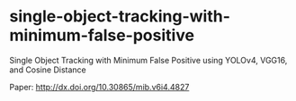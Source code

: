 # single-object-tracking-with-minimum-false-positive
Single Object Tracking with Minimum False Positive using YOLOv4, VGG16, and Cosine Distance

Paper: http://dx.doi.org/10.30865/mib.v6i4.4827
